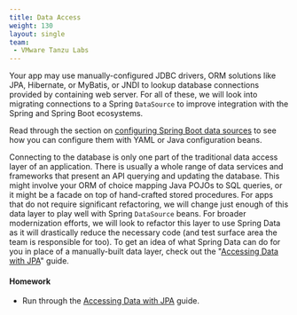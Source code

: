 ```yaml
---
title: Data Access
weight: 130
layout: single
team:
 - VMware Tanzu Labs
---
```


Your app may use manually-configured JDBC drivers, ORM solutions like JPA, Hibernate, or MyBatis, or JNDI to lookup database connections provided by containing web server. For all of these, we will look into migrating connections to a Spring `DataSource` to improve integration with the Spring and Spring Boot ecosystems. 

Read through the section on [configuring Spring Boot data sources](https://docs.spring.io/spring-boot/docs/current/reference/html/howto.html#howto.data-access.configure-custom-datasource) to see how you can configure them with YAML or Java configuration beans.

Connecting to the database is only one part of the traditional data access layer of an application. There is usually a whole range of data services and frameworks that present an API querying and updating the database. This might involve your ORM of choice mapping Java POJOs to SQL queries, or it might be a facade on top of hand-crafted stored procedures. For apps that do not require significant refactoring, we will change just enough of this data layer to play well with Spring `DataSource` beans. For broader modernization efforts, we will look to refactor this layer to use Spring Data as it will drastically reduce the necessary code (and test surface area the team is responsible for too). To get an idea of what Spring Data can do for you in place of a manually-built data layer, check out the "[Accessing Data with JPA](https://spring.io/guides/gs/accessing-data-jpa/)" guide.

#### Homework

- Run through the [Accessing Data with JPA](https://spring.io/guides/gs/accessing-data-jpa/) guide.

